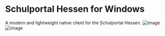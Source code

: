 # Schulportal Hessen for Windows
A modern and lightweight native client for the Schulportal Hessen.
![image](https://github.com/user-attachments/assets/5f97455f-9a96-433f-a82b-1b85789b607b)
![image](https://github.com/user-attachments/assets/dc966bc6-dd09-4045-8cca-c3fe98bce909)
